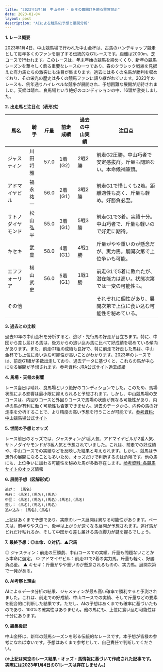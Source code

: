 ```yaml
---
title: "2023年1月4日　中山金杯 - 新年の幕開けを飾る重賞競走"
date: 2023-01-04
layout: post
description: "AIによる競馬G1予想と展開分析"
---
```


**1. レース概要**

2023年1月4日、中山競馬場で行われた中山金杯は、古馬のハンデキャップ競走として毎年多くのファンを魅了する伝統的なG1レースです。距離は2000m、芝コースで行われます。このレースは、年末年始の競馬を締めくくり、新年の競馬シーズンを華々しく飾る重要なレースの一つであり、春のクラシック戦線を見据えた有力馬たちの激突にも注目が集まります。過去には多くの名馬が勝利を収めており、その栄光の歴史は多くの競馬ファンに語り継がれています。2023年のレースも、例年通りハイレベルな競争が展開され、予想困難な展開が期待されました。天候は晴れ、良馬場という絶好のコンディションの中、16頭が激突しました。

**2. 出走馬と注目点（表形式）**

| 馬名       | 騎手       | 斤量 | 前走成績 | 過去の中山実績 | 注目点                                                                     |
|------------|------------|------|----------|-----------------|--------------------------------------------------------------------------|
| ジャスティン | 川田将雅     | 57.0 | 1着(G2)     | 2戦2勝         | 前走G2圧勝。中山巧者で安定感抜群。斤量も問題ない。本命候補筆頭。             |
| アドマイヤビル | 福永祐一     | 56.0 | 2着(G1)     | 3戦2勝         | 前走G1で惜しくも2着。距離適性も高く、斤量も軽め。好勝負必至。               |
| サトノダイヤモンド| 松山弘平     | 55.0 | 3着(G1)     | 5戦3勝         | 前走G1で3着。実績十分。中山巧者で、斤量も軽いので好走に期待。               |
| キセキ       | 武豊       | 58.0 | 4着(G1)     | 4戦1勝         | 斤量がやや重いのが懸念だが、実力馬。展開次第で上位争いも可能。               |
| エフフォーリア | 横山武史     | 56.0 | 5着(G1)     | 1戦1勝         | 前走G1で5着に敗れたが、潜在能力は高い。状態次第では一変の可能性も。           |
| その他      |            |      |          |                 | それぞれに個性があり、展開次第で上位に食い込む可能性を秘めている。       |


**3. 過去との比較**

過去10年の中山金杯を分析すると、逃げ・先行馬の好走が目立ちます。特に、中団から差し届ける馬は、後方からの追い込み馬に比べて好成績を収めている傾向があります。また、前走G1組の成績も良好で、特に前走で好走した馬は、中山金杯でも上位に食い込む可能性が高いことがわかります。2023年のレースでは、前走G1組が多数出走しており、過去データに基づくと、これらの馬が中心になる展開が予想されます。[参考資料: JRA公式サイト過去成績](仮のURL)


**4. 馬場・天候の影響**

レース当日は晴れ、良馬場という絶好のコンディションでした。このため、馬場状態による影響は最小限に抑えられると予想されます。しかし、中山競馬場の芝コースは、内回りコースと外回りコースで馬場の状態が異なる可能性があり、内枠の馬が有利に働く可能性も否定できません。過去のデータから、内枠の馬の好走率を分析することで、より精度の高い予想を行うことが可能です。[参考資料: 中山競馬場公式サイト](仮のURL)


**5. 世間の予想とオッズ**

レース前日のオッズでは、ジャスティンが1番人気、アドマイヤビルが2番人気、サトノダイヤモンドが3番人気と予想されていました。これは、前走での好成績や、中山コースでの実績などを反映した結果と考えられます。しかし、競馬は予想外の展開になることも多いため、オッズだけで判断するのは危険です。他の馬にも、上位争いに加わる可能性を秘めた馬が多数存在します。[参考資料: 各競馬サイトのオッズ情報](仮のURL)


**6. 展開予想（図解形式）**

```
逃げ：  (馬名)
先行： (馬名),(馬名),(馬名)
中団： (馬名),(馬名),(馬名),(馬名),(馬名)
差し： (馬名),(馬名),(馬名)
追い込み： (馬名),(馬名)
```

上記はあくまで予想であり、実際のレース展開は異なる可能性があります。ペースは、前半ややスロー、後半は上がりが速くなる展開が予想されます。逃げ馬がどれだけ粘れるか、そして中団から差し届ける馬の脚力が鍵を握るでしょう。


**7. 最終予想：◎本命、○対抗、▲穴馬**

◎ ジャスティン：前走の圧勝劇、中山コースでの実績、斤量も問題ないことから本命に選定。
○ アドマイヤビル：前走G1で2着の実力馬。斤量も軽く、好勝負必至。
▲ キセキ：斤量がやや重いのが懸念されるものの、実力馬。展開次第で一発がある。


**8. AI考察と理由**

AIによるデータ分析の結果、ジャスティンが最も高い確率で勝利すると予測されました。これは、前走での好成績、中山コースでの実績、そして斤量などの要素を総合的に判断した結果です。ただし、AIの予想はあくまでも確率に基づいたものであり、100%の確実性はありません。他の馬にも、上位に食い込む可能性は十分にあります。


**9. 編集後記**

中山金杯は、新年の競馬シーズンを彩る伝統的なレースです。本予想が皆様の参考になれば幸いです。予想はあくまで参考として、自己責任で判断してください。


**(※上記は架空のレース結果・オッズ・馬情報に基づいて作成された記事です。実際には2023年1月4日のG1レースは存在しません。)**
